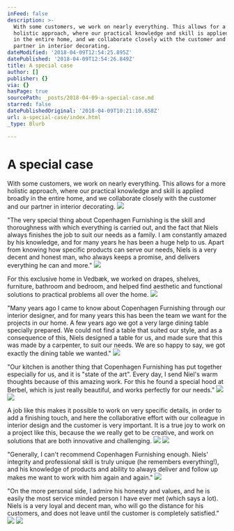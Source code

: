 ```yaml
---
inFeed: false
description: >-
  With some customers, we work on nearly everything. This allows for a more
  holistic approach, where our practical knowledge and skill is applied broadly
  in the entire home, and we collaborate closely with the customer and our
  partner in interior decorating.
dateModified: '2018-04-09T12:54:25.895Z'
datePublished: '2018-04-09T12:54:26.849Z'
title: A special case
author: []
publisher: {}
via: {}
hasPage: true
sourcePath: _posts/2018-04-09-a-special-case.md
starred: false
datePublishedOriginal: '2018-04-09T10:21:10.658Z'
url: a-special-case/index.html
_type: Blurb

---
```

# A special case

With some customers, we work on nearly everything. This allows for a more holistic approach, where our practical knowledge and skill is applied broadly in the entire home, and we collaborate closely with the customer and our partner in interior decorating.
![](https://the-grid-user-content.s3-us-west-2.amazonaws.com/4277b7a2-e57c-434f-9ec5-04f2fb9274ab.jpg)

"The very special thing about Copenhagen Furnishing is the skill and thoroughness with which everything is carried out, and the fact that Niels always finishes the job to suit our needs as a family. I am constantly amazed by his knowledge, and for many years he has been a huge help to us. Apart from knowing how specific products can serve our needs, Niels is a very decent and honest man, who always keeps a promise, and delivers everything he can and more."
![](https://the-grid-user-content.s3-us-west-2.amazonaws.com/0f6bd7fe-50b1-41ef-a1b7-d03522c28a69.jpg)

For this exclusive home in Vedbæk, we worked on drapes, shelves, furniture, bathroom and bedroom, and helped find aesthetic and functional solutions to practical problems all over the home.
![](https://the-grid-user-content.s3-us-west-2.amazonaws.com/4b5fd0a3-f1bb-42c3-83a2-07d380bba49b.jpg)

"Many years ago I came to know about Copenhagen Furnishing through our interior designer, and for many years this has been the team we want for the projects in our home. A few years ago we got a very large dining table specially prepared. We could not find a table that suited our style, and as a consequence of this, Niels designed a table for us, and made sure that this was made by a carpenter, to suit our needs. We are so happy to say, we got exactly the dining table we wanted."
![](https://the-grid-user-content.s3-us-west-2.amazonaws.com/7a09a9ba-2864-4821-8ac3-759c7608fc4d.jpg)

"Our kitchen is another thing that Copenhagen Furnishing has put together especially for us, and it is "state of the art". Every day, I send Niel's warm thoughts because of this amazing work. For this he found a special hood at Berbel, which is just really beautiful, and works perfectly for our needs."
![](https://the-grid-user-content.s3-us-west-2.amazonaws.com/452d687b-5589-4e8d-92c0-9644fd436f8d.jpg)
![](https://the-grid-user-content.s3-us-west-2.amazonaws.com/21b6adcc-c41f-4f70-9b26-11fff9dee323.jpg)

A job like this makes it possible to work on very specific details, in order to add a finishing touch, and here the collaborative effort with our colleague in interior design and the customer is very important. It is a true joy to work on a project like this, because the we really get to be creative, and work on solutions that are both innovative and challenging.
![](https://the-grid-user-content.s3-us-west-2.amazonaws.com/fb7aa5f7-7bbd-4cf6-a35e-dbacd25033d7.jpg)
![](https://the-grid-user-content.s3-us-west-2.amazonaws.com/201b28ca-7cd5-432c-a62d-423dd0cbbcab.jpg)

"Generally, I can't recommend Copenhagen Furnishing enough. Niels' integrity and professional skill is truly unique (he remembers everything!), and his knowledge of products and ability to always deliver and follow up makes me want to work with him again and again."
![](https://the-grid-user-content.s3-us-west-2.amazonaws.com/21bac9e4-3fa5-47c2-b82c-5236d834ce84.jpg)

"On the more personal side, I admire his honesty and values, and he is easily the most service minded person I have ever met (which says a lot). Niels is a very loyal and decent man, who will go the distance for his customers, and does not leave until the customer is completely satisfied."
![](https://the-grid-user-content.s3-us-west-2.amazonaws.com/4a41b46b-9d3f-4c3b-99f4-364b8fb6ade0.jpg)
![](https://the-grid-user-content.s3-us-west-2.amazonaws.com/3a8a22a3-4fb8-4bae-9060-c6528ab266d4.jpg)